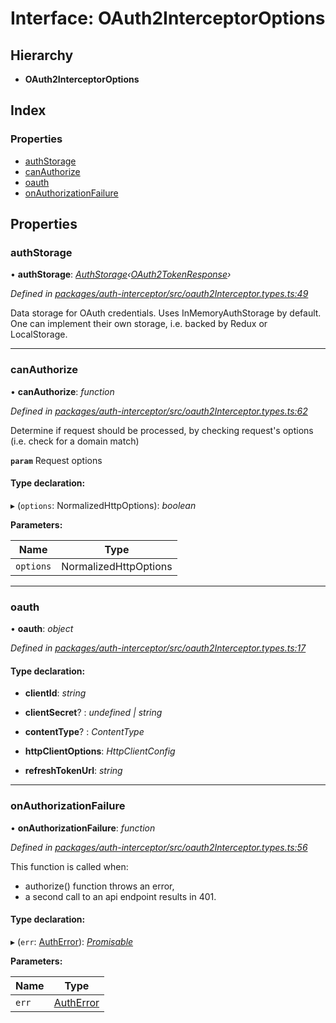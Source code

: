 # Interface: OAuth2InterceptorOptions

## Hierarchy

* **OAuth2InterceptorOptions**

## Index

### Properties

* [authStorage](oauth2interceptoroptions.md#authstorage)
* [canAuthorize](oauth2interceptoroptions.md#canauthorize)
* [oauth](oauth2interceptoroptions.md#oauth)
* [onAuthorizationFailure](oauth2interceptoroptions.md#onauthorizationfailure)

## Properties

###  authStorage

• **authStorage**: *[AuthStorage](authstorage.md)‹[OAuth2TokenResponse](oauth2tokenresponse.md)›*

*Defined in [packages/auth-interceptor/src/oauth2Interceptor.types.ts:49](https://github.com/headline-1/coolio/blob/420fd1d/packages/auth-interceptor/src/oauth2Interceptor.types.ts#L49)*

Data storage for OAuth credentials. Uses InMemoryAuthStorage by default.
One can implement their own storage, i.e. backed by Redux or LocalStorage.

___

###  canAuthorize

• **canAuthorize**: *function*

*Defined in [packages/auth-interceptor/src/oauth2Interceptor.types.ts:62](https://github.com/headline-1/coolio/blob/420fd1d/packages/auth-interceptor/src/oauth2Interceptor.types.ts#L62)*

Determine if request should be processed, by checking request's options (i.e. check for a domain match)

**`param`** Request options

#### Type declaration:

▸ (`options`: NormalizedHttpOptions): *boolean*

**Parameters:**

Name | Type |
------ | ------ |
`options` | NormalizedHttpOptions |

___

###  oauth

• **oauth**: *object*

*Defined in [packages/auth-interceptor/src/oauth2Interceptor.types.ts:17](https://github.com/headline-1/coolio/blob/420fd1d/packages/auth-interceptor/src/oauth2Interceptor.types.ts#L17)*

#### Type declaration:

* **clientId**: *string*

* **clientSecret**? : *undefined | string*

* **contentType**? : *ContentType*

* **httpClientOptions**: *HttpClientConfig*

* **refreshTokenUrl**: *string*

___

###  onAuthorizationFailure

• **onAuthorizationFailure**: *function*

*Defined in [packages/auth-interceptor/src/oauth2Interceptor.types.ts:56](https://github.com/headline-1/coolio/blob/420fd1d/packages/auth-interceptor/src/oauth2Interceptor.types.ts#L56)*

This function is called when:
- authorize() function throws an error,
- a second call to an api endpoint results in 401.

#### Type declaration:

▸ (`err`: [AuthError](../classes/autherror.md)): *[Promisable](../README.md#promisable)*

**Parameters:**

Name | Type |
------ | ------ |
`err` | [AuthError](../classes/autherror.md) |
